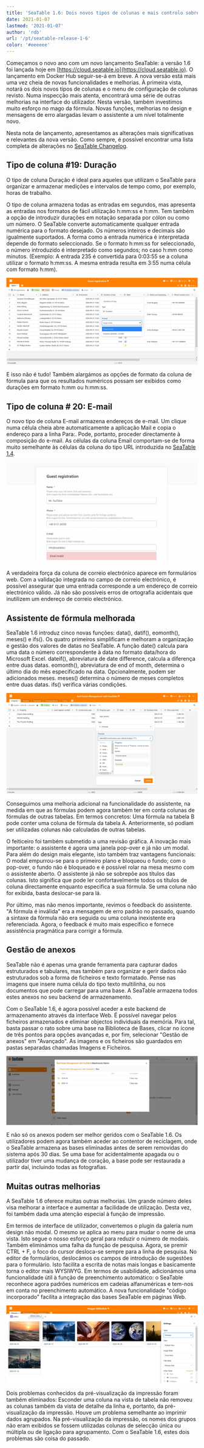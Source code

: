 ```yaml
---
title: 'SeaTable 1.6: Dois novos tipos de colunas e mais controlo sobre fórmulas e anexos - SeaTable'
date: 2021-01-07
lastmod: '2021-01-07'
author: 'rdb'
url: '/pt/seatable-release-1-6'
color: '#eeeeee'
---
```


Começamos o novo ano com um novo lançamento SeaTable: a versão 1.6 foi lançada hoje em [https://cloud.seatable.io](https://cloud.seatable.io). O lançamento em Docker Hub seguir-se-á em breve. A nova versão está mais uma vez cheia de novas funcionalidades e melhorias. À primeira vista, notará os dois novos tipos de colunas e o menu de configuração de colunas revisto. Numa inspecção mais atenta, encontrará uma série de outras melhorias na interface do utilizador. Nesta versão, também investimos muito esforço no mago da fórmula. Novas funções, melhorias no design e mensagens de erro alargadas levam o assistente a um nível totalmente novo.

Nesta nota de lançamento, apresentamos as alterações mais significativas e relevantes da nova versão. Como sempre, é possível encontrar uma lista completa de alterações no [SeaTable Changelog](/pt/docs/changelog/version-1-6/).

## Tipo de coluna #19: Duração

O tipo de coluna Duração é ideal para aqueles que utilizam o SeaTable para organizar e armazenar medições e intervalos de tempo como, por exemplo, horas de trabalho.

O tipo de coluna armazena todas as entradas em segundos, mas apresenta as entradas nos formatos de fácil utilização h:mm:ss e h:mm. Tem também a opção de introduzir durações em notação separada por cólon ou como um número. O SeaTable converte automaticamente qualquer entrada numérica para o formato desejado. Os números inteiros e decimais são igualmente suportados. A forma como a entrada numérica é interpretada depende do formato seleccionado. Se o formato h:mm:ss for seleccionado, o número introduzido é interpretado como segundos; no caso h:mm como minutos. (Exemplo: A entrada 235 é convertida para 0:03:55 se a coluna utilizar o formato h:mm:ss. A mesma entrada resulta em 3:55 numa célula com formato h:mm).

![Novo tipo de coluna Duração](images/Column_Type_Duration.jpg)

E isso não é tudo! Também alargámos as opções de formato da coluna de fórmula para que os resultados numéricos possam ser exibidos como durações em formato h:mm ou h:mm:ss.

## Tipo de coluna # 20: E-mail

O novo tipo de coluna E-mail armazena endereços de e-mail. Um clique numa célula cheia abre automaticamente a aplicação Mail e copia o endereço para a linha Para:. Pode, portanto, proceder directamente à composição do e-mail. As células da coluna Email comportam-se de forma muito semelhante às células da coluna do tipo URL introduzida no [SeaTable 1.4](/pt/seatable-release-1-4/).

![Tipo de coluna de correio electrónico em formato web](images/Column_Type_Email_Form.jpg)

A verdadeira força da coluna de correio electrónico aparece em formulários web. Com a validação integrada no campo de correio electrónico, é possível assegurar que uma entrada corresponde a um endereço de correio electrónico válido. Já não são possíveis erros de ortografia acidentais que inutilizem um endereço de correio electrónico.

## Assistente de fórmula melhorada

SeaTable 1.6 introduz cinco novas funções: data(), datif(), eomonth(), meses() e ifs(). Os quatro primeiros simplificam e melhoram a organização e gestão dos valores de datas no SeaTable. A função date() calcula para uma data o número correspondente à data no formato data/hora do Microsoft Excel. dateif(), abreviatura de date difference, calcula a diferença entre duas datas. eomonth(), abreviatura de end of month, determina o último dia do mês especificado na data. Opcionalmente, podem ser adicionados meses. meses() determina o número de meses completos entre duas datas. ifs() verifica várias condições.

![Assistente de fórmula melhorada](images/Improved_Formula_Wizard.jpg)

Conseguimos uma melhoria adicional na funcionalidade do assistente, na medida em que as fórmulas podem agora também ter em conta colunas de fórmulas de outras tabelas. Em termos concretos: Uma fórmula na tabela B pode conter uma coluna de fórmula da tabela A. Anteriormente, só podiam ser utilizadas colunas não calculadas de outras tabelas.

O feiticeiro foi também submetido a uma revisão gráfica. A inovação mais importante: o assistente é agora uma janela pop-over e já não um modal. Para além do design mais elegante, isto também traz vantagens funcionais: O modal empurrou-se para o primeiro plano e bloqueou o fundo; com o pop-over, o fundo não é bloqueado e é possível rolar na mesa mesmo com o assistente aberto. O assistente já não se sobrepõe aos títulos das colunas. Isto significa que pode ler confortavelmente todos os títulos de coluna directamente enquanto especifica a sua fórmula. Se uma coluna não for exibida, basta deslocar-se para lá.

Por último, mas não menos importante, revimos o feedback do assistente. "A fórmula é inválida" era a mensagem de erro padrão no passado, quando a sintaxe da fórmula não era seguida ou uma coluna inexistente era referenciada. Agora, o feedback é muito mais específico e fornece assistência pragmática para corrigir a fórmula.

## Gestão de anexos

SeaTable não é apenas uma grande ferramenta para capturar dados estruturados e tabulares, mas também para organizar e gerir dados não estruturados sob a forma de ficheiros e texto formatado. Pense nas imagens que insere numa célula do tipo texto multilinha, ou nos documentos que pode carregar para uma base. A SeaTable armazena todos estes anexos no seu backend de armazenamento.

Com o SeaTable 1.6, é agora possível aceder a este backend de armazenamento através da interface Web. É possível navegar pelos ficheiros armazenados e eliminar objectos individuais da memória. Para tal, basta passar o rato sobre uma base na Biblioteca de Bases, clicar no ícone de três pontos para opções avançadas e, por fim, selecionar "Gestão de anexos" em "Avançado". As imagens e os ficheiros são guardados em pastas separadas chamadas Imagens e Ficheiros.

![Gestão de activos no SeaTable 1.6](images/Asset_Management.jpg)

E não só os anexos podem ser melhor geridos com o SeaTable 1.6. Os utilizadores podem agora também aceder ao contentor de reciclagem, onde o SeaTable armazena as bases eliminadas antes de serem removidas do sistema após 30 dias. Se uma base for acidentalmente apagada ou o utilizador tiver uma mudança de coração, a base pode ser restaurada a partir daí, incluindo todas as fotografias.

## Muitas outras melhorias

A SeaTable 1.6 oferece muitas outras melhorias. Um grande número deles visa melhorar a interface e aumentar a facilidade de utilização. Desta vez, foi também dada uma atenção especial à função de impressão.

Em termos de interface de utilizador, convertemos o plugin da galeria num design não modal. O mesmo se aplica ao menu para mudar o nome de uma vista. Isto segue o nosso esforço geral para reduzir o número de modais. Também eliminámos uma falha da função de pesquisa. Agora, se premir CTRL + F, o foco do cursor desloca-se sempre para a linha de pesquisa. No editor de formulários, deslocámos os campos de introdução de sugestões para o formulário. Isto facilita a escrita de notas mais longas e basicamente torna o editor mais WYSIWYG. Em termos de usabilidade, adicionámos uma funcionalidade útil à função de preenchimento automático: o SeaTable reconhece agora padrões numéricos em cadeias alfanuméricas e tem-nos em conta no preenchimento automático. A nova funcionalidade "código incorporado" facilita a integração das bases SeaTable em páginas Web.

![Plugin de Galeria não-modal](images/Non-modal_Gallery.jpg)

Dois problemas conhecidos da pré-visualização da impressão foram também eliminados: Esconder uma coluna na vista de tabela não removeu as colunas também da vista de detalhe da linha e, portanto, da pré-visualização da impressão. Houve um problema semelhante ao imprimir dados agrupados. Na pré-visualização da impressão, os nomes dos grupos não eram exibidos se fossem utilizadas colunas de selecção única ou múltipla ou de ligação para agrupamento. Com o SeaTable 1.6, estes dois problemas são coisa do passado.
